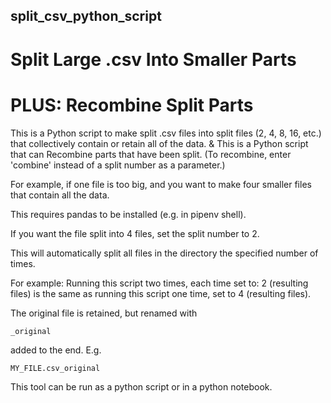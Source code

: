 ## split_csv_python_script

# Split Large .csv Into Smaller Parts

# PLUS: Recombine Split Parts

This is a Python script to make split .csv files into 
split files (2, 4, 8, 16, etc.)
that collectively contain or retain all of the data.
&
This is a Python script that can Recombine 
parts that have been split.
(To recombine, enter 'combine' instead of a split number as a parameter.)

For example, if one file is too big, and you want to make
four smaller files that contain all the data.

This requires pandas to be installed (e.g. in pipenv shell).

If you want the file split into 4 files,
set the split number to 2. 

This will automatically split all files in the directory
the specified number of times.

For example:
Running this script two times, each time set to: 2 (resulting files)
is the same as running this script one time, set to 4 (resulting files).

The original file is retained, but renamed with
```
_original
```
added to the end. E.g.
```
MY_FILE.csv_original
```

This tool can be run as a python script or in a python notebook.
